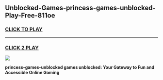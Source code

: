 
## Unblocked-Games-princess-games-unblocked-Play-Free-811oe
<h3>
<a href="https://premium76.site?title=princess-games-unblocked&ref=17A">CLICK TO PLAY</a></h3>
<hr>

<h3>
<a href="https://premium76.site?title=princess-games-unblocked&ref=17A">CLICK 2 PLAY</a>
  
</h3>

<a href="https://premium76.site?title=princess-games-unblocked&ref=17A"><img src="https://clearcache.store/games.png"></a>


**princess-games-unblocked games unblocked: Your Gateway to Fun and Accessible Online Gaming**
